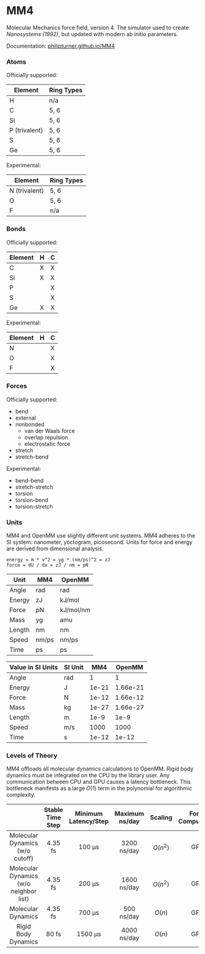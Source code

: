 # MM4

Molecular Mechanics force field, version 4. The simulator used to create _Nanosystems (1992)_, but updated with modern ab initio parameters.

Documentation: [philipturner.github.io/MM4](https://philipturner.github.io/MM4)

### Atoms

Officially supported:

| Element | Ring Types |
| ------- | ---------- |
| H             | n/a  |
| C             | 5, 6 |
| Si            | 5, 6 |
| P (trivalent) | 5, 6 |
| S             | 5, 6 |
| Ge            | 5, 6 |

Experimental:

| Element | Ring Types |
| ------- | ---------- |
| N (trivalent) | 5, 6 |
| O             | 5, 6 |
| F             | n/a  |

### Bonds

Officially supported:

| Element | H | C |
| ------- | - | - |
| C       | X | X |
| Si      | X | X |
| P       |   | X |
| S       |   | X |
| Ge      | X | X |

Experimental:

| Element | H | C |
| ------- | - | - |
| N       |   | X |
| O       |   | X |
| F       |   | X |

### Forces

Officially supported:
- bend
- external
- nonbonded
  - van der Waals force
  - overlap repulsion
  - electrostatic force
- stretch
- stretch-bend

Experimental:
- bend-bend
- stretch-stretch
- torsion
- torsion-bend
- torsion-stretch

### Units

MM4 and OpenMM use slightly different unit systems. MM4 adheres to the SI system: nanometer, yoctogram, picosecond. Units for force and energy are derived from dimensional analysis.

```
energy = m * v^2 = yg * (nm/ps)^2 = zJ
force = dU / dx = zJ / nm = pN
```

| Unit   | MM4   | OpenMM    |
| ------ | ----- | --------- |
| Angle  | rad   | rad       |
| Energy | zJ    | kJ/mol    |
| Force  | pN    | kJ/mol/nm |
| Mass   | yg    | amu       |
| Length | nm    | nm        |
| Speed  | nm/ps | nm/ps     |
| Time   | ps    | ps        |

| Value in SI Units | SI Unit | MM4   | OpenMM    |
| ----------------- | ------- | ----- | --------- |
| Angle             | rad     | 1     | 1         |
| Energy            | J       | 1e-21 | 1.66e-21  |
| Force             | N       | 1e-12 | 1.66e-12  |
| Mass              | kg      | 1e-27 | 1.66e-27  |
| Length            | m       | 1e-9  | 1e-9      |
| Speed             | m/s     | 1000  | 1000      |
| Time              | s       | 1e-12 | 1e-12     |

### Levels of Theory

MM4 offloads all molecular dynamics calculations to OpenMM. Rigid body dynamics must be integrated on the CPU by the library user. Any communication between CPU and GPU causes a latency bottleneck. This bottleneck manifests as a large $O(1)$ term in the polynomial for algorithmic complexity.

|  | Stable Time Step | Minimum Latency/Step | Maximum ns/day | Scaling | Force Computation | Integration |
| :-----------------: | :--------: | :--------: | :-----: | :-: | :-: | :-: |
| Molecular Dynamics (w/o cutoff)        | 4.35 fs |  100 μs | 3200 ns/day | $O(n^2)$ | GPU | GPU |
| Molecular Dynamics (w/o neighbor list) | 4.35 fs |  200 μs | 1600 ns/day | $O(n^2)$ | GPU | GPU |
| Molecular Dynamics                     | 4.35 fs |  700 μs | 500 ns/day  | $O(n)$ |  GPU | GPU |
| Rigid Body Dynamics                    | 80 fs   | 1500 μs | 4000 ns/day | $O(n)$ |  GPU | CPU |
